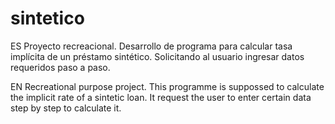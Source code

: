 # sintetico
ES
Proyecto recreacional. Desarrollo de programa para calcular tasa implícita de un préstamo sintético. Solicitando al usuario ingresar datos requeridos paso a paso.

EN
Recreational purpose project. This programme is suppossed to calculate the implicit rate of a sintetic loan. It request the user to enter certain data step by step to calculate it.
